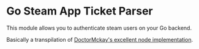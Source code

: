# Go Steam App Ticket Parser

This module allows you to authenticate steam users on your Go backend. 

Basically a transpilation of [DoctorMckay's excellent node implementation](https://github.com/DoctorMcKay/node-steam-appticket/tree/master/components).
